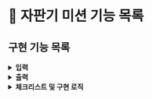 # :pushpin: 자판기 미션 기능 목록

## 구현 기능 목록
<details>
<summary><b>입력</b></summary>
<div markdown="1">

- [x] 자판기가 보유하고 있는 금액을 입력받기.
> - **예외처리**
> - [x] 10원 단위로 나눠 떨어지지 않을 경우 -> Validator
> - [x] 문자 입력시 -> Util
> - [x] 보유하고 있는 금액으로 동전 무작위 생산. -> VendingMachine
> - [x] 지폐를 잔돈으로 반환하는 경우는 없다고 가정한다.

- [x] 상품명과 가격, 수량을 입력 받는다.
> - [x] 상품명, 가격, 수량은 쉼표로, 개별 상품은 대괄호`[]`로 묶어 세미콜론`;`으로 구분한다.
> - [x] 상품 가격은 100원부터 시작하며, 10원으로 나누어떨어져야 한다.
> - [x] 아래와 같은 형식을 참고한다.
```
[콜라,1500,20];[사이다,1000,10]  
```
- [x] 투입금액을 입력받는다.
> - **예외처리**
> - [x] 10원으로 나눠떨어져야 한다.
> - [x] 숫자만 가능하다.
> - [x] 상품 최저 가격보다 투입금액이 적은경우 바로 Outputview.printResult 호출
> - [x] 상품 모두 소진되었을 경우 바로 Outputview.printResult 호출

- [x] 구매할 상품명을 입력받는다.
> - [x] 투입금액을 계산해 출력한다.
</div>
</details>

<details>
<summary><b>출력</b></summary>
<div markdown="1">

- [x] 자판기가 보유한 동전을 출력한다.
> - [x] 아래와 같은 형식을 지킨다.
```
500원 - 0개
100원 - 4개
50원 - 1개
10원 - 0개
```
 - [x] 잔돈은 반환된 동전만 출력한다.
> - [x] 잔돈을 반환할 수 없는 경우 잔돈으로 반환할 수 있는 금액만 반환한다
> - [x] 잔돈을 돌려줄 때 현재 보유한 최소 개수의 동전으로 잔돈을 돌려준다.
> - [x] 남은 금액이 상품의 최저 가격보다 적거나, 모든 상품이 소진된 경우 바로 잔돈을 돌려준다.
> - [x] 아래와 같은 형식으로 출력한다.
 ```
100원 - 4개
50원 - 1개
```
- [x] 예외 상황 시 "[ERROR]"로 시작하는 에러 문구로 시작하는 에러 문구 출력

- [x] 남은 금액이 상품의 최저 가격보다 적거나, 모든 상품이 소진된 경우 바로 잔돈을 돌려준다.

</div>
</details>

<details> 
<summary><b>체크리스트 및 구현 로직</b></summary>
<div markdown="1">

- [x] Coin 클래스 활용해 구현한다.

</div>
</details>